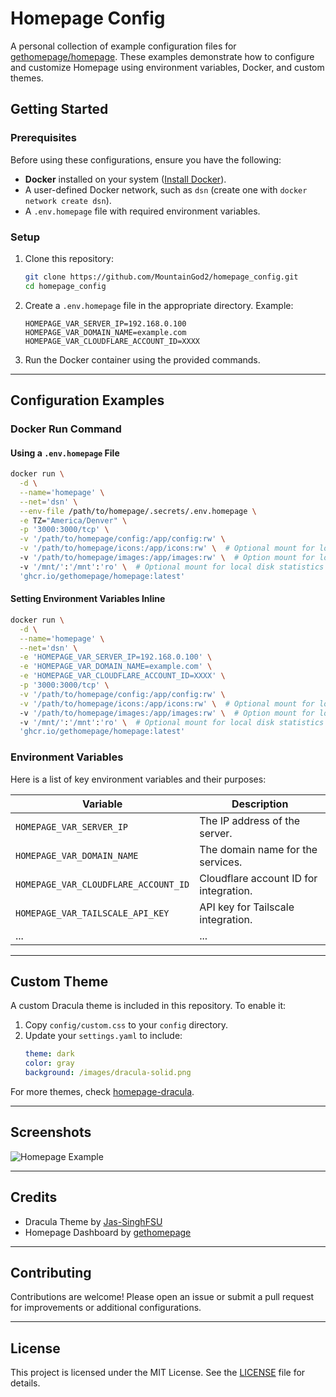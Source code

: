 # Homepage Config

A personal collection of example configuration files for [gethomepage/homepage](https://github.com/gethomepage/homepage/). These examples demonstrate how to configure and customize Homepage using environment variables, Docker, and custom themes.

## Getting Started

### Prerequisites

Before using these configurations, ensure you have the following:

- **Docker** installed on your system ([Install Docker](https://docs.docker.com/get-docker/)).
- A user-defined Docker network, such as `dsn` (create one with `docker network create dsn`).
- A `.env.homepage` file with required environment variables.

### Setup

1. Clone this repository:
   ```bash
   git clone https://github.com/MountainGod2/homepage_config.git
   cd homepage_config
   ```

2. Create a `.env.homepage` file in the appropriate directory. Example:
   ```env
   HOMEPAGE_VAR_SERVER_IP=192.168.0.100
   HOMEPAGE_VAR_DOMAIN_NAME=example.com
   HOMEPAGE_VAR_CLOUDFLARE_ACCOUNT_ID=XXXX
   ```

3. Run the Docker container using the provided commands.

---

## Configuration Examples

### Docker Run Command

#### Using a `.env.homepage` File

```bash
docker run \
  -d \
  --name='homepage' \
  --net='dsn' \
  --env-file /path/to/homepage/.secrets/.env.homepage \
  -e TZ="America/Denver" \
  -p '3000:3000/tcp' \
  -v '/path/to/homepage/config:/app/config:rw' \
  -v '/path/to/homepage/icons:/app/icons:rw' \  # Optional mount for local icons
  -v '/path/to/homepage/images:/app/images:rw' \  # Option mount for local background images
  -v '/mnt/':'/mnt':'ro' \  # Optional mount for local disk statistics
  'ghcr.io/gethomepage/homepage:latest'
```

#### Setting Environment Variables Inline

```bash
docker run \
  -d \
  --name='homepage' \
  --net='dsn' \
  -e 'HOMEPAGE_VAR_SERVER_IP=192.168.0.100' \
  -e 'HOMEPAGE_VAR_DOMAIN_NAME=example.com' \
  -e 'HOMEPAGE_VAR_CLOUDFLARE_ACCOUNT_ID=XXXX' \
  -p '3000:3000/tcp' \
  -v '/path/to/homepage/config:/app/config:rw' \
  -v '/path/to/homepage/icons:/app/icons:rw' \  # Optional mount for local icons
  -v '/path/to/homepage/images:/app/images:rw' \  # Option mount for local background images
  -v '/mnt/':'/mnt':'ro' \  # Optional mount for local disk statistics
  'ghcr.io/gethomepage/homepage:latest'
```

### Environment Variables

Here is a list of key environment variables and their purposes:

| Variable                             | Description                            |
|--------------------------------------|----------------------------------------|
| `HOMEPAGE_VAR_SERVER_IP`             | The IP address of the server.          |
| `HOMEPAGE_VAR_DOMAIN_NAME`           | The domain name for the services.      |
| `HOMEPAGE_VAR_CLOUDFLARE_ACCOUNT_ID` | Cloudflare account ID for integration. |
| `HOMEPAGE_VAR_TAILSCALE_API_KEY`     | API key for Tailscale integration.     |
| ...                                  | ...                                    |

---

## Custom Theme

A custom Dracula theme is included in this repository. To enable it:

1. Copy `config/custom.css` to your `config` directory.
2. Update your `settings.yaml` to include:
   ```yaml
   theme: dark
   color: gray
   background: /images/dracula-solid.png
   ```

For more themes, check [homepage-dracula](https://github.com/Jas-SinghFSU/homepage-dracula).

---

## Screenshots

![Homepage Example](https://github.com/user-attachments/assets/c268e3ee-75f4-4e6e-977b-8065de17f55f)

---

## Credits

- Dracula Theme by [Jas-SinghFSU](https://github.com/Jas-SinghFSU/homepage-dracula)
- Homepage Dashboard by [gethomepage](https://github.com/gethomepage/homepage)

---

## Contributing

Contributions are welcome! Please open an issue or submit a pull request for improvements or additional configurations.

---

## License

This project is licensed under the MIT License. See the [LICENSE](./LICENSE) file for details.
